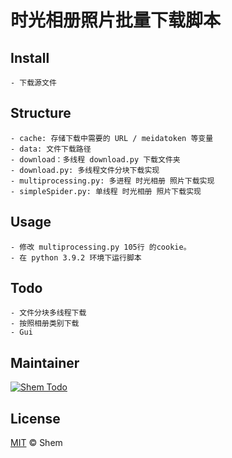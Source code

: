 # 时光相册照片批量下载脚本

## Install
    - 下载源文件

## Structure
    - cache: 存储下载中需要的 URL / meidatoken 等变量
    - data: 文件下载路径
    - download：多线程 download.py 下载文件夹
    - download.py: 多线程文件分块下载实现
    - multiprocessing.py: 多进程 时光相册 照片下载实现
    - simpleSpider.py: 单线程 时光相册 照片下载实现

## Usage
    - 修改 multiprocessing.py 105行 的cookie。
    - 在 python 3.9.2 环境下运行脚本

## Todo
    - 文件分块多线程下载
    - 按照相册类别下载
    - Gui

## Maintainer
[![Shem Todo](https://img.shields.io/badge/Shem-blue.svg)](https://github.com/Sakura-shem)

## License
[MIT](https://github.com/RichardLitt/standard-readme/blob/master/LICENSE) © Shem
